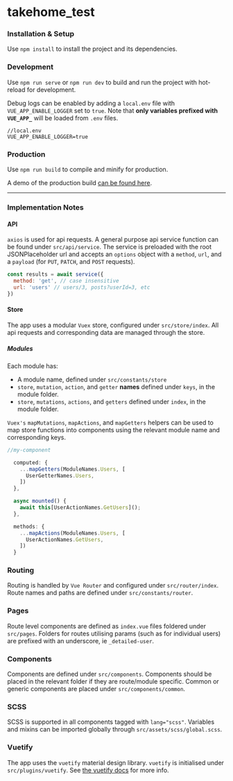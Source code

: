 # takehome_test

### Installation & Setup

Use `npm install` to install the project and its dependencies.

### Development

Use `npm run serve` or `npm run dev` to build and run the project with hot-reload for development.

Debug logs can be enabled by adding a `local.env` file with `VUE_APP_ENABLE_LOGGER` set to `true`.
Note that **only variables prefixed with `VUE_APP_`** will be loaded from `.env` files.
```env
//local.env
VUE_APP_ENABLE_LOGGER=true
```

### Production
Use `npm run build` to compile and minify for production.

A demo of the production build [can be found here](https://fervent-leavitt-2dd4cf.netlify.app/#/).

------------------

### Implementation Notes

#### API
`axios` is used for api requests. A general purpose api service function can be found under `src/api/service`. The service is preloaded with the root JSONPlaceholder url and accepts an `options` object with a `method`, `url`, and a `payload` (for `PUT`, `PATCH`, and `POST` requests).

```js
const results = await service({
  method: 'get', // case insensitive
  url: 'users' // users/3, posts?userId=3, etc
})

```

#### Store
The app uses a modular `Vuex` store, configured under `src/store/index`. All api requests and corresponding data are managed through the store.

##### Modules
Each module has:
- A module name, defined under `src/constants/store`
- `store`, `mutation`, `action`, and `getter` **names** defined under `keys`, in the module folder.
- `store`, `mutations`, `actions`, and `getters` defined under `index`, in the module folder.

`Vuex's` `mapMutations`, `mapActions`, and `mapGetters` helpers can be used to map store functions into components using the relevant module name and corresponding keys.

```js
//my-component

  computed: {
    ...mapGetters(ModuleNames.Users, [
      UserGetterNames.Users,
    ])
  },

  async mounted() {
    await this[UserActionNames.GetUsers]();
  },

  methods: {
    ...mapActions(ModuleNames.Users, [
      UserActionNames.GetUsers,
    ])
  }

```

### Routing

Routing is handled by `Vue Router` and configured under `src/router/index`. Route names and paths are defined under `src/constants/router`.


### Pages
Route level components are defined as `index.vue` files foldered under `src/pages`. Folders for routes utilising params (such as for individual users) are prefixed with an underscore, ie `_detailed-user`.

### Components
Components are defined under `src/components`. Components should be placed in the relevant folder if they are route/module specific. Common or generic components are placed under `src/components/common`.

### SCSS
SCSS is supported in all components tagged with `lang="scss"`. Variables and mixins can be imported globally through `src/assets/scss/global.scss`.

### Vuetify
The app uses the `vuetify` material design library. `vuetify` is initialised under `src/plugins/vuetify`. See [the vuetify docs](https://vuetifyjs.com/en/) for more info.
